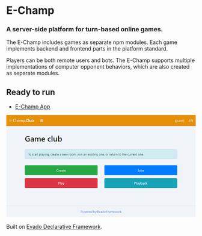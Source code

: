 # E-Champ

### A server-side platform for turn-based online games.

The E-Champ includes games as separate npm modules.
Each game implements backend and frontend parts in the platform standard.

Players can be both remote users and bots.
The E-Champ supports multiple implementations of computer opponent behaviors,
which are also created as separate modules.

## Ready to run

- [E-Champ App](https://github.com/mkhorin/e-champ-app)

[![E-Champ platform](doc/club-main.png)](https://mkhorin.github.io/e-champ-site)

Built on [Evado Declarative Framework](https://github.com/mkhorin/evado).